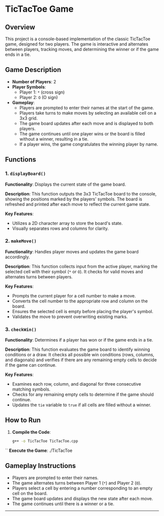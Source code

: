 # TicTacToe Game

## Overview

This project is a console-based implementation of the classic TicTacToe game, designed for two players. The game is interactive and alternates between players, tracking moves, and determining the winner or if the game ends in a tie.

## Game Description

- **Number of Players**: 2
- **Player Symbols**:
  - Player 1: `*` (cross sign)
  - Player 2: `O` (O sign)
- **Gameplay**:
  - Players are prompted to enter their names at the start of the game.
  - Players take turns to make moves by selecting an available cell on a 3x3 grid.
  - The game board updates after each move and is displayed to both players.
  - The game continues until one player wins or the board is filled without a winner, resulting in a tie.
  - If a player wins, the game congratulates the winning player by name.

## Functions

### 1. `displayBoard()`

**Functionality**: Displays the current state of the game board.

**Description**: This function outputs the 3x3 TicTacToe board to the console, showing the positions marked by the players' symbols. The board is refreshed and printed after each move to reflect the current game state.

**Key Features**:
- Utilizes a 2D character array to store the board's state.
- Visually separates rows and columns for clarity.

### 2. `makeMove()`

**Functionality**: Handles player moves and updates the game board accordingly.

**Description**: This function collects input from the active player, marking the selected cell with their symbol (`*` or `O`). It checks for valid moves and alternates turns between players.

**Key Features**:
- Prompts the current player for a cell number to make a move.
- Converts the cell number to the appropriate row and column on the board.
- Ensures the selected cell is empty before placing the player's symbol.
- Validates the move to prevent overwriting existing marks.

### 3. `checkWin()`

**Functionality**: Determines if a player has won or if the game ends in a tie.

**Description**: This function evaluates the game board to identify winning conditions or a draw. It checks all possible win conditions (rows, columns, and diagonals) and verifies if there are any remaining empty cells to decide if the game can continue.

**Key Features**:
- Examines each row, column, and diagonal for three consecutive matching symbols.
- Checks for any remaining empty cells to determine if the game should continue.
- Updates the `tie` variable to `true` if all cells are filled without a winner.

## How to Run

1. **Compile the Code**:
   ```sh
   g++ -o TicTacToe TicTacToe.cpp
``
   **Execute the Game**:
   ./TicTacToe


## Gameplay Instructions

- Players are prompted to enter their names.
- The game alternates turns between Player 1 (`*`) and Player 2 (`O`).
- Players select a cell by entering a number corresponding to an empty cell on the board.
- The game board updates and displays the new state after each move.
- The game continues until there is a winner or a tie.

---
